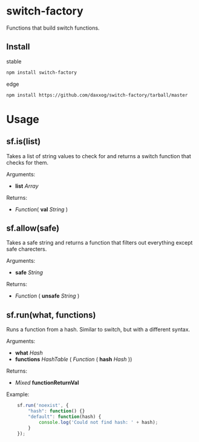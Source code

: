 switch-factory
==============
Functions that build switch functions.

Install
-------
stable
```bash
npm install switch-factory
```
edge
```bash
npm install https://github.com/daxxog/switch-factory/tarball/master
```

Usage
========

sf.is(list)
----------
Takes a list of string values to check for and returns a switch function that checks for them.

Arguments: 
* **list** *Array*

Returns:
* *Function*( **val** *String* )

sf.allow(safe)
----------
Takes a safe string and returns a function that filters out everything except safe charecters.

Arguments: 
* **safe** *String*

Returns:
* *Function* ( **unsafe** *String* )

sf.run(what, functions)
----------
Runs a function from a hash. Similar to switch, but with a different syntax.

Arguments: 
* **what** *Hash*
* **functions** *HashTable* ( *Function* ( **hash** *Hash* ))

Returns:
* *Mixed* **functionReturnVal**

Example:
```javascript
    sf.run('noexist', {
        "hash": function() {}
        "default": function(hash) {
            console.log('Could not find hash: ' + hash);
        }
    });
```
